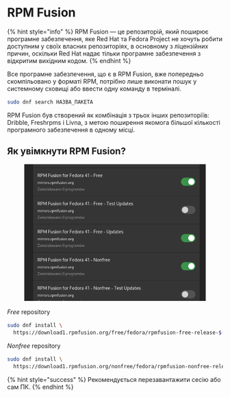 # RPM Fusion

{% hint style="info" %}
RPM Fusion — це репозиторій, який поширює програмне забезпечення, яке Red Hat та Fedora Project не хочуть робити доступним у своїх власних репозиторіях, в основному з ліцензійних причин, оскільки Red Hat надає тільки програмне забезпечення з відкритим вихідним кодом.
{% endhint %}

Все програмне забезпечення, що є в RPM Fusion, вже попередньо скомпільовано у форматі RPM, потрібно лише виконати пошук у системному сховищі або ввести одну команду в терміналі.

```bash
sudo dnf search НАЗВА_ПАКЕТА
```

RPM Fusion був створений як комбінація з трьох інших репозиторіїв: Dribble, Freshrpms і Livna, з метою поширення якомога більшої кількості програмного забезпечення в одному місці.

## Як увімкнути RPM Fusion?

<figure><img src="../.gitbook/assets/image (1) (1) (1) (1) (1) (1) (1) (1) (1).png" alt=""><figcaption></figcaption></figure>

_Free_ repository

```bash
sudo dnf install \
  https://download1.rpmfusion.org/free/fedora/rpmfusion-free-release-$(rpm -E %fedora).noarch.rpm
```

_Nonfree_ repository

```bash
sudo dnf install \
  https://download1.rpmfusion.org/nonfree/fedora/rpmfusion-nonfree-release-$(rpm -E %fedora).noarch.rpm
```

{% hint style="success" %}
Рекомендується перезавантажити сесію або сам ПК.
{% endhint %}
